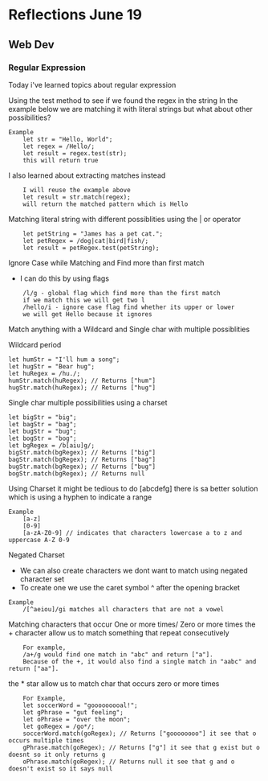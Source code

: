 # Reflections June 19

## Web Dev

### Regular Expression

Today i've learned topics about regular expression

Using the test method to see if we found the regex in the string
In the example below we are matching it with literal strings but what about
other possibilities?

```
Example
    let str = "Hello, World";
    let regex = /Hello/;
    let result = regex.test(str);
    this will return true
```

I also learned about extracting matches instead
```
    I will reuse the example above
    let result = str.match(regex);
    will return the matched pattern which is Hello
```

Matching literal string with different possiblities
using the | or operator
```
    let petString = "James has a pet cat.";
    let petRegex = /dog|cat|bird|fish/; 
    let result = petRegex.test(petString);
```

Ignore Case while Matching and Find more than first match
- I can do this by using flags 

```
    /l/g - global flag which find more than the first match
    if we match this we will get two l
    /hello/i - ignore case flag find whether its upper or lower
    we will get Hello because it ignores  
```

Match anything with a Wildcard and Single char with multiple possiblities

Wildcard period
```
let humStr = "I'll hum a song";
let hugStr = "Bear hug";
let huRegex = /hu./;
humStr.match(huRegex); // Returns ["hum"]
hugStr.match(huRegex); // Returns ["hug"]
```

Single char multiple possibilities using a charset
```
let bigStr = "big";
let bagStr = "bag";
let bugStr = "bug";
let bogStr = "bog";
let bgRegex = /b[aiu]g/;
bigStr.match(bgRegex); // Returns ["big"]
bagStr.match(bgRegex); // Returns ["bag"]
bugStr.match(bgRegex); // Returns ["bug"]
bogStr.match(bgRegex); // Returns null
```

Using Charset
it might be tedious to do
[abcdefg]
there is sa better solution which is using a hyphen to indicate a range
```
Example
    [a-z]
    [0-9]
    [a-zA-Z0-9] // indicates that characters lowercase a to z and uppercase A-Z 0-9
```

Negated Charset
- We can also create characters we dont want to match using negated character set
- To create one we use the caret symbol ^ after the opening bracket

```
Example
    /[^aeiou]/gi matches all characters that are not a vowel
```

Matching characters that occur One or more times/ Zero or more times
the + character allow us to match something that repeat consecutively
```
    For example, 
    /a+/g would find one match in "abc" and return ["a"]. 
    Because of the +, it would also find a single match in "aabc" and return ["aa"].
```

the * star allow us to match char that occurs zero or more times
```
    For Example,
    let soccerWord = "gooooooooal!";
    let gPhrase = "gut feeling";
    let oPhrase = "over the moon";
    let goRegex = /go*/;
    soccerWord.match(goRegex); // Returns ["goooooooo"] it see that o occurs multiple times
    gPhrase.match(goRegex); // Returns ["g"] it see that g exist but o doesnt so it only returns g
    oPhrase.match(goRegex); // Returns null it see that g and o doesn't exist so it says null
```


